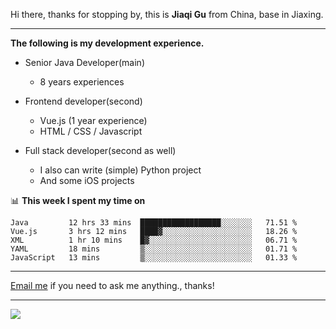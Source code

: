 Hi there, thanks for stopping by, this is **Jiaqi Gu** from China, base in Jiaxing.

---

**The following is my development experience.**

- Senior Java Developer(main)
  - 8 years experiences

- Frontend developer(second)
  - Vue.js (1 year experience)
  - HTML / CSS / Javascript
  
- Full stack developer(second as well)
  - I also can write (simple) Python project
  - And some iOS projects

📊 **This week I spent my time on**
<!--START_SECTION:waka-->
```text
Java         12 hrs 33 mins  ██████████████████░░░░░░░   71.51 % 
Vue.js       3 hrs 12 mins   ████▓░░░░░░░░░░░░░░░░░░░░   18.26 % 
XML          1 hr 10 mins    █▓░░░░░░░░░░░░░░░░░░░░░░░   06.71 % 
YAML         18 mins         ▒░░░░░░░░░░░░░░░░░░░░░░░░   01.71 % 
JavaScript   13 mins         ▒░░░░░░░░░░░░░░░░░░░░░░░░   01.33 % 
```
<!--END_SECTION:waka-->

---

[Email me](mailto:droidqw@gmail.com?subject=Hiring_from_GitHub) if you need to ask me anything., thanks!

---

![]( https://visitor-badge.glitch.me/badge?page_id=githubgujiaqi)

